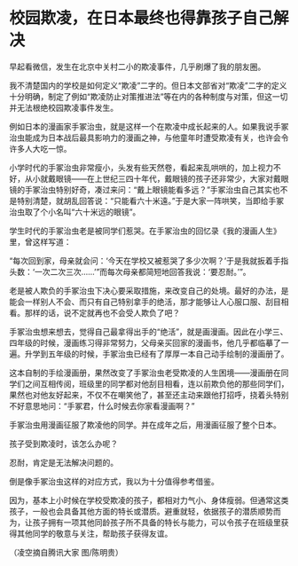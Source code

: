 # 校园欺凌，在日本最终也得靠孩子自己解决

早起看微信，发生在北京中关村二小的欺凌事件，几乎刷爆了我的朋友圈。 

我不清楚国内的学校是如何定义“欺凌”二字的。但日本文部省对“欺凌”二字的定义十分明确，制定了例如“欺凌防止对策推进法”等在内的各种制度与对策，但这一切并无法根绝校园欺凌事件发生。 

例如日本的漫画家手冢治虫，就是这样一个在欺凌中成长起来的人。如果我说手冢治虫能成为日本战后最具影响力的漫画之神，与他童年时遭受欺凌有关，也许会令许多人大吃一惊。 

小学时代的手冢治虫非常瘦小，头发有些天然卷，看起来乱哄哄的，加上视力不好，从小就戴眼镜——在上世纪三四十年代，戴眼镜的孩子还非常少，大家对戴眼镜的手冢治虫特别好奇，凑过来问：“戴上眼镜能看多远？”手冢治虫自己其实也不是特别清楚，就胡乱回答说：“只能看六十米遠。”于是大家一阵哄笑，当即给手冢治虫取了个小名叫“六十米远的眼镜”。 

学生时代的手冢治虫老是被同学们惹哭。在手冢治虫的回忆录《我的漫画人生》里，曾这样写道： 

“每次回到家，母亲就会问：‘今天在学校又被惹哭了多少次啊？’于是我就扳着手指头数：‘一次二次三次……’”而每次母亲都简短地回答我说：‘要忍耐。’”。 

老是被人欺负的手冢治虫下决心要采取措施，来改变自己的处境。最好的办法，是能会一样别人不会、而只有自己特别拿手的绝活，那才能够让人心服口服、刮目相看。那样的话，说不定就再也不会受人欺负了吧？ 

手冢治虫想来想去，觉得自己最拿得出手的“绝活”，就是画漫画。因此在小学三、四年级的时候，漫画练习得非常努力，父母亲买回家的漫画书，他几乎都临摹了一遍。升学到五年级的时候，手冢治虫已经有了厚厚一本自己动手绘制的漫画册了。 

这本自制的手绘漫画册，果然改变了手冢治虫老受欺凌的人生困境——漫画册在同学们之间互相传阅，班级里的同学都对他刮目相看，连以前欺负他的那些同学们，果然也对他友好起来，不仅不在嘲笑他了，甚至还主动来跟他打招呼，挠着头特别不好意思地问：“手冢君，什么时候去你家看漫画啊？” 

手冢治虫用漫画征服了欺凌他的同学。并在成年之后，用漫画征服了整个日本。 

孩子受到欺凌时，该怎么办呢？ 

忍耐，肯定是无法解决问题的。 

倒是像手冢治虫这样的对应方式，我以为十分值得参考借鉴。 

因为，基本上小时候在学校受欺凌的孩子，都相对力气小、身体瘦弱。但通常这类孩子，一般也会具备其他方面的特长或潜质。避重就轻，依据孩子的潜质顺势而为，让孩子拥有一项其他同龄孩子所不具备的特长与能力，可以令孩子在班级里获得其他同学的敬意与关注，帮助孩子获得友谊。 

（凌空摘自腾讯大家 图/陈明贵）